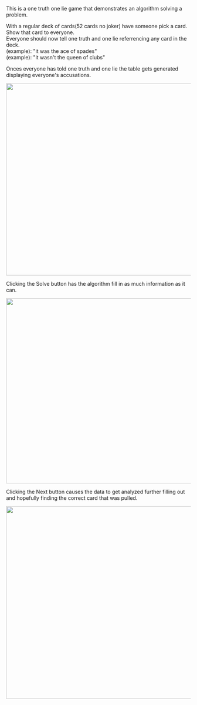 This is a one truth one lie game that demonstrates an algorithm solving a problem.

With a regular deck of cards(52 cards no joker) have someone pick a card.</br>
Show that card to everyone.</br>
Everyone should now tell one truth and one lie referrencing any card in the deck.</br>
(example): "it was the ace of spades"</br>
(example): "it wasn't the queen of clubs"</br>

Onces everyone has told one truth and one lie the table gets generated displaying everyone's accusations.

<img src="https://c1.staticflickr.com/5/4243/34174777354_5dbfbb80c8_b.jpg" width="786" height="523">

Clicking the Solve button has the algorithm fill in as much information as it can.

<img src="https://c1.staticflickr.com/5/4248/34978546526_6d6787c0e8_b.jpg" width="762" height="504">

Clicking the Next button causes the data to get analyzed further filling out and hopefully finding the correct card that was pulled.

<img src="https://c1.staticflickr.com/5/4225/34631151030_6bec60c7cf_b.jpg" width="764" height="524">
